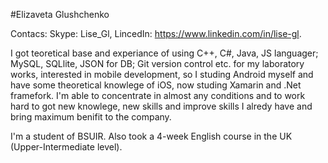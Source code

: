 #Elizaveta Glushchenko

Contacs:
Skype: Lise_Gl,
LincedIn: https://www.linkedin.com/in/lise-gl.

I got teoretical base and experiance of using C++, C#, Java, JS languager; MySQL, SQLlite, JSON for DB; Git version control etc. for my laboratory works, interested in mobile development, so I studing Android myself and have some theoretical knowlege of iOS, now studing Xamarin and .Net framefork. I'm able to concentrate in almost any conditions and to work hard to got new knowlege, new skills and improve skills I alredy have and bring maximum benifit to the company.

I'm a student of BSUIR. Also took a 4-week English course in the UK (Upper-Intermediate level).


